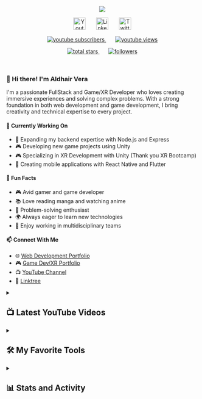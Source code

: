 <!-- Typing SVG by DenverCoder1 - https://github.com/DenverCoder1/readme-typing-svg -->
<p align="center">
  <a href="https://github.com/DenverCoder1/readme-typing-svg">
    <img src="https://readme-typing-svg.demolab.com/?lines=FullStack,%20XR%20and%20Game%20Developer;Love%20to%20solve%20problems;Never%20ending%20learner;Passionate%20about%20gaming%20and%20tech&font=Fira%20Code&center=true&width=440&height=45&color=f75c7e&vCenter=true&pause=1000&size=22" /></a>
</p>

<p align="center">
  <a href="https://www.youtube.com/channel/UCdcgOD_SQ9Pm1CyAC58-aZA"><img width="32px" alt="Youtube" title="Youtube" src="https://i.imgur.com/qiXu7b2.png"/></a>
  &#8287;&#8287;&#8287;&#8287;&#8287;
  <a href="https://www.linkedin.com/in/aldhairvera/"><img width="32px" alt="LinkedIn" title="LinkedIn" src="https://i.imgur.com/yRpa1dQ.png"/></a>
  &#8287;&#8287;&#8287;&#8287;&#8287;
  <a href="https://x.com/AldhairVeraDev"><img width="32px" alt="Twitter" title="Twitter" src="https://i.imgur.com/AixJgnm.png"/></a>
</p>

<p align="center">
  <a href="https://www.youtube.com/channel/UCdcgOD_SQ9Pm1CyAC58-aZA?sub_confirmation=1">
    <img alt="youtube subscribers" title="Subscribe to my YouTube channel" src="https://img.shields.io/youtube/channel/subscribers/UCdcgOD_SQ9Pm1CyAC58-aZA?style=social"/>
  </a>
  &#8287;&#8287;&#8287;&#8287;&#8287;
  <a href="https://www.youtube.com/channel/UCdcgOD_SQ9Pm1CyAC58-aZA">
    <img alt="youtube views" title="YouTube channel views" src="https://img.shields.io/youtube/channel/views/UCdcgOD_SQ9Pm1CyAC58-aZA?style=social"/>
  </a>
</p>

<p align="center">
  <a href="https://github.com/BurningAl15?tab=repositories&sort=stargazers">
    <img alt="total stars" title="Total stars on GitHub" src="https://custom-icon-badges.demolab.com/github/stars/BurningAl15?color=55960c&style=for-the-badge&labelColor=488207&logo=star"/>
  </a>
  &#8287;&#8287;&#8287;&#8287;&#8287;
  <a href="https://github.com/BurningAl15?tab=followers">
    <img alt="followers" title="Follow me on GitHub" src="https://custom-icon-badges.demolab.com/github/followers/BurningAl15?color=236ad3&labelColor=1155ba&style=for-the-badge&logo=person-add&label=Follow&logoColor=white"/>
  </a>

  <!-- <a href="https://github.com/BurningAl15">
    <img alt="GitHub Profile Views" title="GitHub Profile Views" src="https://profile-counter.glitch.me/BurningAl15/count.svg"/>
  </a> -->
</p>

<br/>

### 👋 Hi there! I'm Aldhair Vera

I'm a passionate FullStack and Game/XR Developer who loves creating immersive experiences and solving complex problems. With a strong foundation in both web development and game development, I bring creativity and technical expertise to every project.

#### 🎯 Currently Working On
- 🌱 Expanding my backend expertise with Node.js and Express
- 🎮 Developing new game projects using Unity
- 🎮 Specializing in XR Development with Unity (Thank you XR Bootcamp)
- 📱 Creating mobile applications with React Native and Flutter
<!-- - 🎓 Learning Python and Django for web development -->

<!-- #### 🚀 Featured Projects
<p align="left">
  <a href="https://github.com/BurningAl15/AldhairVera_Portfolio"><img width="278" src="https://denvercoder1-github-readme-stats.vercel.app/api/pin/?username=BurningAl15&repo=AldhairVera_Portfolio&theme=react&bg_color=1F222E&title_color=F85D7F&hide_border=true&icon_color=F8D866&show_icons=false" alt="Portfolio"></a>
  <a href="https://github.com/BurningAl15/aldhairvera-portfolio"><img width="278" src="https://denvercoder1-github-readme-stats.vercel.app/api/pin/?username=BurningAl15&repo=aldhairvera-portfolio&theme=react&bg_color=1F222E&title_color=F85D7F&hide_border=true&icon_color=F8D866&show_icons=false" alt="Web Portfolio"></a>
</p> -->

#### 🌟 Fun Facts
- 🎮 Avid gamer and game developer
- 📚 Love reading manga and watching anime
- 🎯 Problem-solving enthusiast
- 🌍 Always eager to learn new technologies
- 🤝 Enjoy working in multidisciplinary teams

#### 📫 Connect With Me
- 🌐 [Web Development Portfolio](https://aldhairvera-portfolio.netlify.app/)
- 🎮 [Game Dev/XR Portfolio](https://burningal15.github.io/AldhairVera_Portfolio/)
- 📺 [YouTube Channel](https://www.youtube.com/channel/UCdcgOD_SQ9Pm1CyAC58-aZA)
- 🔗 [Linktree](https://linktr.ee/aldhairvera)

<details> 
  <summary><h2>📺 Latest YouTube Videos</h2></summary>

  <!-- YouTube Cards - https://github.com/DenverCoder1/github-readme-youtube-cards -->
  <!-- prettier-ignore-start -->
  <!-- BEGIN YOUTUBE-CARDS -->
  <a href="https://www.youtube.com/watch?v=D2LsQh4TaU0"><img src="https://ytcards.demolab.com/?id=D2LsQh4TaU0&title=Cosmic+Crusade+-+Freelance+Project&lang=en&background_color=%230d1117&title_color=%23ffffff&stats_color=%23dedede&max_title_lines=2&width=250&border_radius=5" alt="Cosmic Crusade" title="Cosmic Crusade"></a>
  <a href="https://www.youtube.com/watch?v=-VUvTQylASg"><img src="https://ytcards.demolab.com/?id=-VUvTQylASg&title=XR+Bootcamp+-+Week+1+Assignments&lang=en&background_color=%230d1117&title_color=%23ffffff&stats_color=%23dedede&max_title_lines=2&width=250&border_radius=5" alt="XR Bootcamp" title="XR Bootcamp"></a>
  <a href="https://www.youtube.com/watch?v=5XpLHl2ZkQQ"><img src="https://ytcards.demolab.com/?id=5XpLHl2ZkQQ&title=Slothy%27s+Pizza+Master+-+Own+Project&lang=en&background_color=%230d1117&title_color=%23ffffff&stats_color=%23dedede&max_title_lines=2&width=250&border_radius=5" alt="Slothy's Pizza Master" title="Slothy's Pizza Master"></a>
  <a href="https://www.youtube.com/watch?v=wFJi4JSnF_s"><img src="https://ytcards.demolab.com/?id=wFJi4JSnF_s&title=United+Way+-+Grow+Up+Tour&lang=en&background_color=%230d1117&title_color=%23ffffff&stats_color=%23dedede&max_title_lines=2&width=250&border_radius=5" alt="United Way" title="United Way"></a>
  <a href="https://www.youtube.com/watch?v=yGcgmjXlv2w"><img src="https://ytcards.demolab.com/?id=yGcgmjXlv2w&title=Chocolate+Puzzle+-+Own+Project&lang=en&background_color=%230d1117&title_color=%23ffffff&stats_color=%23dedede&max_title_lines=2&width=250&border_radius=5" alt="Chocolate Puzzle" title="Chocolate Puzzle"></a>
  <a href="https://www.youtube.com/watch?v=rTlQ_gJg6Bc"><img src="https://ytcards.demolab.com/?id=rTlQ_gJg6Bc&title=Forklifter+Simulator+-+My+Best+VR+Project&lang=en&background_color=%230d1117&title_color=%23ffffff&stats_color=%23dedede&max_title_lines=2&width=250&border_radius=5" alt="Forklifter Simulator" title="Forklifter Simulator"></a>
  <a href="https://www.youtube.com/watch?v=fiLGrZ44jhA"><img src="https://ytcards.demolab.com/?id=fiLGrZ44jhA&title=GothicVania+Intro+-+Own+Project&lang=en&background_color=%230d1117&title_color=%23ffffff&stats_color=%23dedede&max_title_lines=2&width=250&border_radius=5" alt="GothicVania Intro" title="GothicVania Intro"></a>
  <!-- END YOUTUBE-CARDS -->
  <!-- prettier-ignore-end -->

  <p>📺 Subscribe to my channel for more content!</p>
  <a href="https://www.youtube.com/channel/UCdcgOD_SQ9Pm1CyAC58-aZA?sub_confirmation=1"><img src="https://custom-icon-badges.demolab.com/badge/-Subscribe-red?style=for-the-badge&logo=video&logoColor=white"/></a>
</details>

<details> 
  <summary><h2>🛠️ My Favorite Tools</h2></summary>
  <!-- Some badges are from https://github.com/Ileriayo/markdown-badges -->

  <h3>👨‍💻 Programming and Markup Languages</h3>

  <p>
      <a href="https://github.com/search?q=user%3ABurningAl15+language%3Acpp"><img alt="C++" src="https://custom-icon-badges.demolab.com/badge/C++-9C033A.svg?logo=cpp2&logoColor=white"></a>
      <a href="https://github.com/search?q=user%3ABurningAl15+language%3Acsharp"><img alt="C#" src="https://custom-icon-badges.demolab.com/badge/C%23-68217A.svg?logo=cs2&logoColor=white"></a>
      <a href="https://github.com/search?q=user%3ABurningAl15+language%3Ajavascript"><img alt="JavaScript" src="https://img.shields.io/badge/JavaScript-F7DF1E.svg?logo=javascript&logoColor=black"></a>
      <a href="https://github.com/search?q=user%3ABurningAl15+language%3Acss"><img alt="CSS" src="https://img.shields.io/badge/CSS-1572B6.svg?logo=css3&logoColor=white"></a>
      <a href="https://github.com/search?q=user%3ABurningAl15+language%3Ahtml"><img alt="HTML" src="https://img.shields.io/badge/HTML-E34F26.svg?logo=html5&logoColor=white"></a>
      <a href="https://github.com/search?q=user%3ABurningAl15+language%3Ajava"><img alt="Java" src="https://custom-icon-badges.demolab.com/badge/Java-007396.svg?logo=java&logoColor=white"></a>
      <a href="https://github.com/search?q=user%3ABurningAl15+language%3Amarkdown"><img alt="Markdown" src="https://img.shields.io/badge/Markdown-000000.svg?logo=markdown&logoColor=white"></a>
      <a href="https://github.com/search?q=user%3ABurningAl15+language%3Ajavascript"><img alt="Node.js" src="https://img.shields.io/badge/Node.js-43853D.svg?logo=node.js&logoColor=white"></a>
      <a href="https://github.com/search?q=user%3ABurningAl15+language%3Aphp"><img alt="PHP" src="https://img.shields.io/badge/PHP-777BB4.svg?logo=php&logoColor=white"></a>
      <a href="https://github.com/search?q=user%3ABurningAl15+language%3Apython"><img alt="Python" src="https://img.shields.io/badge/Python-14354C.svg?logo=python&logoColor=white"></a>
      <a href="https://github.com/search?q=user%3ABurningAl15+language%3Ascratch"><img alt="Scratch" src="https://img.shields.io/badge/Scratch-4D97FF.svg?logo=scratch&logoColor=white"></a>
      <a href="https://github.com/search?q=user%3ABurningAl15+language%3AtypeScript"><img alt="TypeScript" src="https://img.shields.io/badge/TypeScript-007ACC.svg?logo=typescript&logoColor=white"></a>
      <a href="https://github.com/search?q=user%3ABurningAl15+language%3AtypeScript"><img alt="TypeScript" src="https://img.shields.io/badge/Dart-007ACC.svg?logo=dart&logoColor=white"></a>
  </p>

  <h3>🧰 Frameworks and Libraries</h3>

  <p>
      <a href="#"><img alt="React" src="https://img.shields.io/badge/React-20232a.svg?logo=react&logoColor=%2361DAFB"></a>
      <a href="#"><img alt="Bootstrap" src="https://img.shields.io/badge/Bootstrap-7952B3.svg?logo=bootstrap&logoColor=white"></a>
      <a href="#"><img alt="Express.js" src="https://img.shields.io/badge/Express.js-404d59.svg?logo=express&logoColor=white"></a>
      <a href="#"><img alt="Flask" src="https://img.shields.io/badge/Flask-000000.svg?logo=flask&logoColor=white"></a>
      <a href="#"><img alt="Electron" src="https://img.shields.io/badge/Electron-20232e.svg?logo=electron&logoColor=white"></a>
  </p>

  <h3>🧰 Game Engines</h3>
  <a href="#"><img alt="Unity" src="https://img.shields.io/badge/Unity-20232a.svg?logo=unity&logoColor=%FFFFFF"></a>


  <h3>🗄️ Databases and Cloud Hosting</h3>

  <p>
      <a href="#"><img alt="GitHub Pages" src="https://img.shields.io/badge/GitHub%20Pages-327FC7.svg?logo=github&logoColor=white"></a>
      <a href="#"><img alt="MongoDB" src ="https://img.shields.io/badge/MongoDB-4ea94b.svg?logo=mongodb&logoColor=white"></a>
      <a href="#"><img alt="MySQL" src="https://img.shields.io/badge/MySQL-00f.svg?logo=mysql&logoColor=white"></a>
      <a href="#"><img alt="Notion" src="https://img.shields.io/badge/Notion-010101.svg?logo=notion&logoColor=white"></a>
      <a href="#"><img alt="PostgreSQL" src ="https://img.shields.io/badge/PostgreSQL-316192.svg?logo=postgresql&logoColor=white"></a>
      <a href="#"><img alt="Render" src="https://img.shields.io/badge/Render-00979D.svg?logo=render&logoColor=white"></a>
      <a href="#"><img alt="Repl.it" src="https://img.shields.io/badge/Repl.it-0D101E.svg?logo=Replit&logoColor=white"></a>
      <a href="#"><img alt="SQLite" src ="https://img.shields.io/badge/SQLite-07405e.svg?logo=sqlite&logoColor=white"></a>
      <a href="#"><img alt="Vercel" src="https://img.shields.io/badge/Vercel-000000.svg?logo=vercel&logoColor=white"></a>
  </p>

  <h3>💻 Software and Tools</h3>

  <p>
      <a href="#"><img alt="Adobe" src="https://img.shields.io/badge/Adobe-FF0000.svg?logo=adobe&logoColor=white"></a>
      <a href="#"><img alt="Android Studio" src="https://img.shields.io/badge/Android%20Studio-008678.svg?logo=android-studio&logoColor=white"></a>
      <a href="#"><img alt="MacOs" src="https://img.shields.io/badge/MacOs-1793D1.svg?logo=macos&logoColor=white"></a>
      <a href="#"><img alt="Audacity" src="https://img.shields.io/badge/-Audacity-0000CC?logo=audacity&logoColor=white"></a>
      <a href="#"><img alt="Bitwarden" src="https://img.shields.io/badge/-Bitwarden-175DDC?logo=bitwarden&logoColor=white"></a>
      <a href="#"><img alt="Brave" src="https://img.shields.io/badge/-Brave-FB542B?logo=brave&logoColor=white"></a>
      <a href="#"><img alt="Dbeaver" src="https://custom-icon-badges.demolab.com/badge/-Dbeaver-372923?logo=dbeaver-mono&logoColor=white"></a>
      <a href="#"><img alt="Discord" src="https://img.shields.io/badge/-Discord-5865F2.svg?logo=discord&logoColor=white"></a>
      <a href="#"><img alt="Git" src="https://img.shields.io/badge/Git-F05033.svg?logo=git&logoColor=white"></a>
      <a href="#"><img alt="GitHub Desktop" src="https://img.shields.io/badge/GitHub%20Desktop-8034A9.svg?logo=github&logoColor=white"></a>
      <a href="#"><img alt="Fork" src="https://img.shields.io/badge/Bitbucket-8034A9.svg?logo=Bitbucket&logoColor=white"></a>
      <a href="#"><img alt="Fork" src="https://img.shields.io/badge/Gitlab-8034A9.svg?logo=Gitlab&logoColor=white"></a>
      <a href="#"><img alt="Google Sheets" src="https://img.shields.io/badge/Google%20Sheets-34A853.svg?logo=google%20sheets&logoColor=white"></a>
      <a href="#"><img alt="OBS Studio" src="https://img.shields.io/badge/-OBS-302E31?logo=obs-studio&logoColor=white"></a>
      <a href="#"><img alt="Postman" src="https://img.shields.io/badge/Postman-FF6C37?logo=postman&logoColor=white"></a>
      <a href="#"><img alt="Stack Overflow" src="https://img.shields.io/badge/-Stack%20Overflow-FE7A16?logo=stack-overflow&logoColor=white"></a>
      <a href="#"><img alt="Visual Studio Code" src="https://img.shields.io/badge/Visual%20Studio%20Code-0078d7.svg?logo=visual-studio-code&logoColor=white"></a>
      <a href="#"><img alt="Rider" src="https://img.shields.io/badge/Rider-0078d7.svg?logo=rider&logoColor=white"></a>
      <a href="#"><img alt="Visual Studio" src="https://img.shields.io/badge/Visual%20Studio-0078d7.svg?logo=visual-studio&logoColor=white"></a>
      <a href="#"><img alt="Cursor" src="https://img.shields.io/badge/Cursor-0078d7.svg?logo=cursor&logoColor=white"></a>
  </p>
</details>

<details> 
  <summary><h2>📊 Stats and Activity</h2></summary>

  <h3>🔥 Streak Stats</h3>

  <!-- GitHub Readme Streak Stats - https://github.com/BurningAl15/github-readme-streak-stats -->
  <p>
    <a href="https://github.com/BurningAl15/github-readme-streak-stats">
      <!-- Use https://streak-stats.demolab.com or self-host with your own Vercel app - visit https://git.io/streak-stats for instructions -->
      <img title="🔥 Get streak stats for your profile at git.io/streak-stats" alt="BurningAl15's streak" src="https://github-readme-streak-stats-eight.vercel.app/?user=BurningAl15&theme=monokai-metallian&hide_border=true&short_numbers=true"/>
    </a>
    <p>🔥 Get streak stats for your profile at <a href="https://git.io/streak-stats">git.io/streak-stats</a></p>
  </p>

  <h3>💻 GitHub Profile Stats</h3>

  <!-- https://github.com/anuraghazra/github-readme-stats -->

  <a href="https://github.com/anuraghazra/github-readme-stats"><img alt="BurningAl15's Github Stats" src="https://denvercoder1-github-readme-stats.vercel.app/api/?username=BurningAl15&show_icons=true&include_all_commits=true&count_private=true&theme=react&hide_border=true&bg_color=1F222E&title_color=F85D7F&icon_color=F8D866" height="192px"/></a>
  <a href="https://github.com/anuraghazra/github-readme-stats"><img alt="BurningAl15's Top Languages" src="https://denvercoder1-github-readme-stats.vercel.app/api/top-langs/?username=BurningAl15&langs_count=8&layout=compact&theme=react&hide_border=true&bg_color=1F222E&title_color=F85D7F&icon_color=F8D866&hide=Jupyter%20Notebook,Roff" height="192px"/></a>
  <br/>

  <b>Note:</b> Top languages is only a metric of the languages my public code consists of and doesn't reflect experience or skill level.
  
  <!-- https://github.com/ashutosh00710/github-readme-activity-graph -->

  <a href="https://github.com/ashutosh00710/github-readme-activity-graph"><img alt="BurningAl15's Activity Graph" src="https://github-readme-activity-graph.vercel.app/graph/?username=BurningAl15&bg_color=1F222E&color=F8D866&line=F85D7F&point=FFFFFF&hide_border=true" /></a>

</details>

